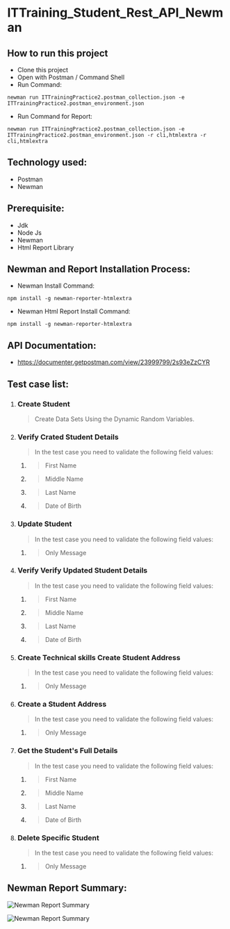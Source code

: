 # ITTraining_Student_Rest_API_Newman
## How to run this project
- Clone this project
- Open with Postman / Command Shell
- Run Command:  
```console 
newman run ITTrainingPractice2.postman_collection.json -e ITTrainingPractice2.postman_environment.json  
```
- Run Command for Report: 
```console 
newman run ITTrainingPractice2.postman_collection.json -e ITTrainingPractice2.postman_environment.json -r cli,htmlextra -r cli,htmlextra
```

## Technology used:
- Postman
- Newman

## Prerequisite:
- Jdk
- Node Js
- Newman
- Html Report Library

## Newman and Report Installation Process:
- Newman Install Command:
```console
npm install -g newman-reporter-htmlextra
```
- Newman Html Report Install Command:
```console
npm install -g newman-reporter-htmlextra
```

## API Documentation:
- https://documenter.getpostman.com/view/23999799/2s93eZzCYR

## Test case list:
1. ### Create Student
	> Create Data Sets Using the Dynamic Random Variables.

2. ### Verify Crated Student Details
	> In the test case you need to validate the following field values:
 	1. > First Name
 	2. > Middle Name
 	3. > Last Name
 	4. > Date of Birth

3. ### Update Student
	> In the test case you need to validate the following field values:
 	1. > Only Message
4. ### Verify Verify Updated Student Details
	> In the test case you need to validate the following field values:
	1. > First Name
 	2. > Middle Name
	3. > Last Name
 	4. > Date of Birth

5. ### Create Technical skills Create Student Address
	> In the test case you need to validate the following field values:
	1. > Only Message

6. ### Create a Student Address
	> In the test case you need to validate the following field values:
	1. > Only Message

7. ### Get the Student's Full Details
	> In the test case you need to validate the following field values:
	1. > First Name
	2. > Middle Name
	3. > Last Name
	4. > Date of Birth


8. ### Delete Specific Student
	> In the test case you need to validate the following field values:
	1. > Only Message

## Newman Report Summary:
![Newman Report Summary](https://user-images.githubusercontent.com/70250199/232209683-ddb8e3c5-4f23-4355-8919-61cd6ddca91a.png)

![Newman Report Summary](https://user-images.githubusercontent.com/70250199/232209794-f84c539b-e3cf-4e80-ab0e-9d6d59b1a339.png)
